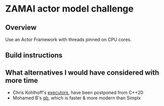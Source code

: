 
# ZAMAI actor model challenge


## Overview

Use an Actor Framework with threads pinned on CPU cores.


## Build instructions


## What alternatives I would have considered with more time

* Chris Kohlhoff's [executors](https://github.com/executors/executors), have been postponed from C++20
* Mohamed B's [qb](https://github.com/isndev/qb), which is faster & more modern than Simplx

